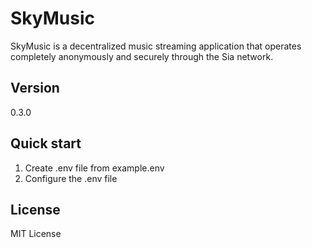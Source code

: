 # SkyMusic

SkyMusic is a decentralized music streaming application that operates completely anonymously and securely through the Sia network.

## Version

0.3.0

## Quick start

1. Create .env file from example.env
2. Configure the .env file

## License
MIT License